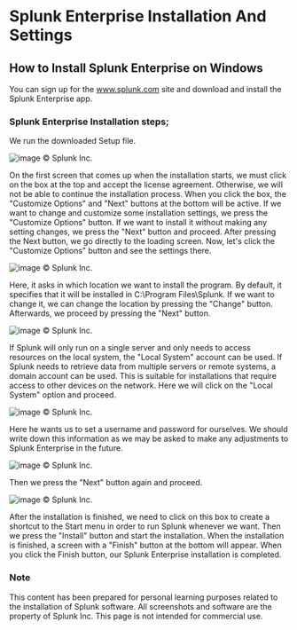# Splunk Enterprise Installation And Settings

## How to Install Splunk Enterprise on Windows
You can sign up for the www.splunk.com site and download and install the Splunk Enterprise app.

### Splunk Enterprise Installation steps;
We run the downloaded Setup file.

![image](https://github.com/user-attachments/assets/e706ebac-84bb-4390-ba67-d5964bf1122f) © Splunk Inc.

On the first screen that comes up when the installation starts,  we must click on the box at the top and accept the license agreement. Otherwise, we will not be able to continue the installation process. When you click the box, the "Customize Options" and "Next" buttons at the bottom will be active. If we want to change and customize some installation settings, we press the "Customize Options" button. If we want to install it without making any setting changes, we press the "Next" button and proceed. After pressing the Next button, we go directly to the loading screen. Now, let's click the "Customize Options" button and see the settings there.

![image](https://github.com/user-attachments/assets/6c72edbd-c251-4e9f-a5ae-26ba94bcb27f) © Splunk Inc.

Here, it asks in which location we want to install the program. By default, it specifies that it will be installed in C:\Program Files\Splunk\. If we want to change it, we can change the location by pressing the "Change" button. Afterwards, we proceed by pressing the "Next" button.

![image](https://github.com/user-attachments/assets/23a6c1fe-5597-4e56-b8e0-625516df1a99) © Splunk Inc.

If Splunk will only run on a single server and only needs to access resources on the local system, the "Local System" account can be used. If Splunk needs to retrieve data from multiple servers or remote systems, a domain account can be used. This is suitable for installations that require access to other devices on the network. Here we will click on the "Local System" option and proceed.

![image](https://github.com/user-attachments/assets/06fc3858-01a7-4ded-bcfe-267b875c1262) © Splunk Inc.

Here he wants us  to set a username and password for ourselves. We should write down this information as we may be asked to make any adjustments to Splunk Enterprise in the future.

![image](https://github.com/user-attachments/assets/c5627a95-5423-43c0-8678-b2af7dc16ab8) © Splunk Inc.

Then we press the "Next" button again and proceed.

![image](https://github.com/user-attachments/assets/f5789977-b04d-4c17-b26b-198798200db2) © Splunk Inc.

After the installation is finished, we need to click on this box to create a shortcut to the Start menu in order to run Splunk whenever we want. Then we press the "Install" button and start the installation. When the installation is finished, a screen with a "Finish" button at the bottom will appear. When you click the Finish button, our Splunk Enterprise installation is completed.

### Note
This content has been prepared for personal learning purposes related to the installation of Splunk software. All screenshots and software are the property of Splunk Inc. This page is not intended for commercial use.

